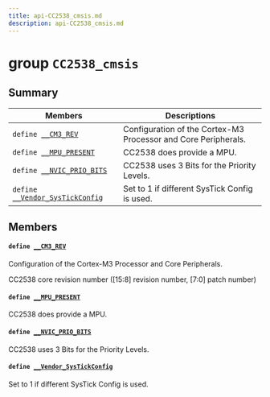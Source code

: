 ```yaml
---
title: api-CC2538_cmsis.md
description: api-CC2538_cmsis.md
---
```

# group `CC2538_cmsis` 

## Summary

 Members                        | Descriptions                                
--------------------------------|---------------------------------------------
`define `[`__CM3_REV`](#group__CC2538__cmsis_1gac6a3f185c4640e06443c18b3c8d93f53)            | Configuration of the Cortex-M3 Processor and Core Peripherals.
`define `[`__MPU_PRESENT`](#group__CC2538__cmsis_1ga4127d1b31aaf336fab3d7329d117f448)            | CC2538 does provide a MPU.
`define `[`__NVIC_PRIO_BITS`](#group__CC2538__cmsis_1gae3fe3587d5100c787e02102ce3944460)            | CC2538 uses 3 Bits for the Priority Levels.
`define `[`__Vendor_SysTickConfig`](#group__CC2538__cmsis_1gab58771b4ec03f9bdddc84770f7c95c68)            | Set to 1 if different SysTick Config is used.

## Members

#### `define `[`__CM3_REV`](#group__CC2538__cmsis_1gac6a3f185c4640e06443c18b3c8d93f53) 

Configuration of the Cortex-M3 Processor and Core Peripherals.

CC2538 core revision number ([15:8] revision number, [7:0] patch number)

#### `define `[`__MPU_PRESENT`](#group__CC2538__cmsis_1ga4127d1b31aaf336fab3d7329d117f448) 

CC2538 does provide a MPU.

#### `define `[`__NVIC_PRIO_BITS`](#group__CC2538__cmsis_1gae3fe3587d5100c787e02102ce3944460) 

CC2538 uses 3 Bits for the Priority Levels.

#### `define `[`__Vendor_SysTickConfig`](#group__CC2538__cmsis_1gab58771b4ec03f9bdddc84770f7c95c68) 

Set to 1 if different SysTick Config is used.

